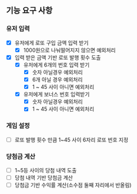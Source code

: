 ## 기능 요구 사항

### 유저 입력
- [x] 유저에게 로또 구입 금액 입력 받기
  -[x] 1000원으로 나눠떨어지지 않으면 예외처리 
- [x] 입력 받은 금액 기반 로또 발행 횟수 도출
  - [x] 유저에게 6개의 번호 입력 받기
    - [x] 숫자 아닐경우 예외처리
    - [x] 6개 아닐 경우 예외처리
    - [x] 1 ~ 45 사이 아니면 예외처리
  - [x] 유저에게 보너스 번호 입력받기
    - [x] 숫자 아닐경우 예외처리
    - [x] 1 ~ 45 사이 아니면 예외처리
    
### 게임 설정
- [ ] 로또 발행 횟수 만큼 1~45 사이 6자리 로또 번호 지정

### 당첨금 계산
- [ ] 1~5등 사이의 당첨 내역 도출
- [ ] 당첨 내역 기반 당첨금 계산
- [ ] 당첨금 기반 수익률 계산(소수점 둘째 자리에서 반올림)
